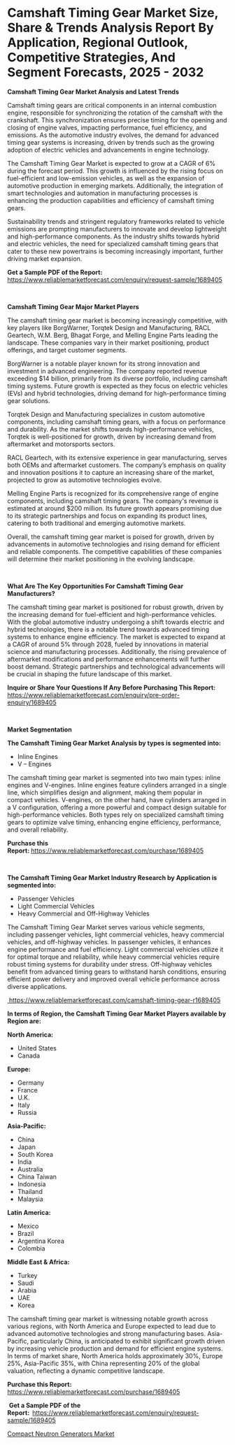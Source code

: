 <p><h1>Camshaft Timing Gear Market Size, Share & Trends Analysis Report By Application, Regional Outlook, Competitive Strategies, And Segment Forecasts, 2025 - 2032</h1></p><p><strong>Camshaft Timing Gear Market Analysis and Latest Trends</strong></p>
<p><p>Camshaft timing gears are critical components in an internal combustion engine, responsible for synchronizing the rotation of the camshaft with the crankshaft. This synchronization ensures precise timing for the opening and closing of engine valves, impacting performance, fuel efficiency, and emissions. As the automotive industry evolves, the demand for advanced timing gear systems is increasing, driven by trends such as the growing adoption of electric vehicles and advancements in engine technology.</p><p>The Camshaft Timing Gear Market is expected to grow at a CAGR of 6% during the forecast period. This growth is influenced by the rising focus on fuel-efficient and low-emission vehicles, as well as the expansion of automotive production in emerging markets. Additionally, the integration of smart technologies and automation in manufacturing processes is enhancing the production capabilities and efficiency of camshaft timing gears.</p><p>Sustainability trends and stringent regulatory frameworks related to vehicle emissions are prompting manufacturers to innovate and develop lightweight and high-performance components. As the industry shifts towards hybrid and electric vehicles, the need for specialized camshaft timing gears that cater to these new powertrains is becoming increasingly important, further driving market expansion.</p></p>
<p><strong>Get a Sample PDF of the Report:&nbsp;</strong> <a href="https://www.reliablemarketforecast.com/enquiry/request-sample/1689405?utm_campaign=2011&utm_medium=2&utm_source=Github&utm_content=ia&utm_term=16022025&utm_id=camshaft-timing-gear">https://www.reliablemarketforecast.com/enquiry/request-sample/1689405</a></p>
<p>&nbsp;</p>
<p><strong>Camshaft Timing Gear Major Market Players</strong></p>
<p><p>The camshaft timing gear market is becoming increasingly competitive, with key players like BorgWarner, Torqtek Design and Manufacturing, RACL Geartech, W.M. Berg, Bhagat Forge, and Melling Engine Parts leading the landscape. These companies vary in their market positioning, product offerings, and target customer segments.</p><p>BorgWarner is a notable player known for its strong innovation and investment in advanced engineering. The company reported revenue exceeding $14 billion, primarily from its diverse portfolio, including camshaft timing systems. Future growth is expected as they focus on electric vehicles (EVs) and hybrid technologies, driving demand for high-performance timing gear solutions.</p><p>Torqtek Design and Manufacturing specializes in custom automotive components, including camshaft timing gears, with a focus on performance and durability. As the market shifts towards high-performance vehicles, Torqtek is well-positioned for growth, driven by increasing demand from aftermarket and motorsports sectors.</p><p>RACL Geartech, with its extensive experience in gear manufacturing, serves both OEMs and aftermarket customers. The company’s emphasis on quality and innovation positions it to capture an increasing share of the market, projected to grow as automotive technologies evolve.</p><p>Melling Engine Parts is recognized for its comprehensive range of engine components, including camshaft timing gears. The company's revenue is estimated at around $200 million. Its future growth appears promising due to its strategic partnerships and focus on expanding its product lines, catering to both traditional and emerging automotive markets.</p><p>Overall, the camshaft timing gear market is poised for growth, driven by advancements in automotive technologies and rising demand for efficient and reliable components. The competitive capabilities of these companies will determine their market positioning in the evolving landscape.</p></p>
<p>&nbsp;</p>
<p><strong>What Are The Key Opportunities For Camshaft Timing Gear Manufacturers?</strong></p>
<p><p>The camshaft timing gear market is positioned for robust growth, driven by the increasing demand for fuel-efficient and high-performance vehicles. With the global automotive industry undergoing a shift towards electric and hybrid technologies, there is a notable trend towards advanced timing systems to enhance engine efficiency. The market is expected to expand at a CAGR of around 5% through 2028, fueled by innovations in material science and manufacturing processes. Additionally, the rising prevalence of aftermarket modifications and performance enhancements will further boost demand. Strategic partnerships and technological advancements will be crucial in shaping the future landscape of this market.</p></p>
<p><strong>Inquire or Share Your Questions If Any Before Purchasing This Report:</strong> <a href="https://www.reliablemarketforecast.com/enquiry/pre-order-enquiry/1689405?utm_campaign=2011&utm_medium=2&utm_source=Github&utm_content=ia&utm_term=16022025&utm_id=camshaft-timing-gear">https://www.reliablemarketforecast.com/enquiry/pre-order-enquiry/1689405</a></p>
<p>&nbsp;</p>
<p><strong>Market Segmentation</strong></p>
<p><strong>The Camshaft Timing Gear Market Analysis by types is segmented into:</strong></p>
<p><ul><li>Inline Engines</li><li>V – Engines</li></ul></p>
<p><p>The camshaft timing gear market is segmented into two main types: inline engines and V-engines. Inline engines feature cylinders arranged in a single line, which simplifies design and alignment, making them popular in compact vehicles. V-engines, on the other hand, have cylinders arranged in a V configuration, offering a more powerful and compact design suitable for high-performance vehicles. Both types rely on specialized camshaft timing gears to optimize valve timing, enhancing engine efficiency, performance, and overall reliability.</p></p>
<p><strong>Purchase this Report:&nbsp;</strong><a href="https://www.reliablemarketforecast.com/purchase/1689405?utm_campaign=2011&utm_medium=2&utm_source=Github&utm_content=ia&utm_term=16022025&utm_id=camshaft-timing-gear">https://www.reliablemarketforecast.com/purchase/1689405</a></p>
<p>&nbsp;</p>
<p><strong>The Camshaft Timing Gear Market Industry Research by Application is segmented into:</strong></p>
<p><ul><li>Passenger Vehicles</li><li>Light Commercial Vehicles</li><li>Heavy Commercial and Off-Highway Vehicles</li></ul></p>
<p><p>The Camshaft Timing Gear Market serves various vehicle segments, including passenger vehicles, light commercial vehicles, heavy commercial vehicles, and off-highway vehicles. In passenger vehicles, it enhances engine performance and fuel efficiency. Light commercial vehicles utilize it for optimal torque and reliability, while heavy commercial vehicles require robust timing systems for durability under stress. Off-highway vehicles benefit from advanced timing gears to withstand harsh conditions, ensuring efficient power delivery and improved overall vehicle performance across diverse applications.</p></p>
<p><a href="https://www.reliablemarketforecast.com/camshaft-timing-gear-r1689405?utm_campaign=2011&utm_medium=2&utm_source=Github&utm_content=ia&utm_term=16022025&utm_id=camshaft-timing-gear">&nbsp;https://www.reliablemarketforecast.com/camshaft-timing-gear-r1689405</a></p>
<p><strong>In terms of Region, the Camshaft Timing Gear Market Players available by Region are:</strong></p>
<p>
    <p> <strong> North America: </strong>
        <ul>
            <li>United States</li>
            <li>Canada</li>
        </ul>
        </p> 
    <p> <strong> Europe: </strong>
        <ul>
            <li>Germany</li>
            <li>France</li>
            <li>U.K.</li>
            <li>Italy</li>
            <li>Russia</li>
        </ul>
        </p> 
    <p> <strong> Asia-Pacific: </strong>
        <ul>
            <li>China</li>
            <li>Japan</li>
            <li>South Korea</li>
            <li>India</li>
            <li>Australia</li>
            <li>China Taiwan</li>
            <li>Indonesia</li>
            <li>Thailand</li>
            <li>Malaysia</li>
        </ul>
        </p> 
    <p> <strong> Latin America: </strong>
        <ul>
            <li>Mexico</li>
            <li>Brazil</li>
            <li>Argentina Korea</li>
            <li>Colombia</li>
        </ul>
        </p> 
    <p> <strong> Middle East & Africa: </strong>
        <ul>
            <li>Turkey</li>
            <li>Saudi</li>
            <li>Arabia</li>
            <li>UAE</li>
            <li>Korea</li>
        </ul>
    </p>
    </p>
<p><p>The camshaft timing gear market is witnessing notable growth across various regions, with North America and Europe expected to lead due to advanced automotive technologies and strong manufacturing bases. Asia-Pacific, particularly China, is anticipated to exhibit significant growth driven by increasing vehicle production and demand for efficient engine systems. In terms of market share, North America holds approximately 30%, Europe 25%, Asia-Pacific 35%, with China representing 20% of the global valuation, reflecting a dynamic competitive landscape.</p></p>
<p><strong>Purchase this Report: </strong><a href="https://www.reliablemarketforecast.com/purchase/1689405?utm_campaign=2011&utm_medium=2&utm_source=Github&utm_content=ia&utm_term=16022025&utm_id=camshaft-timing-gear">https://www.reliablemarketforecast.com/purchase/1689405</a></p>
<p>&nbsp;<strong>Get a Sample PDF of the Report:&nbsp;&nbsp;</strong><a href="https://www.reliablemarketforecast.com/enquiry/request-sample/1689405?utm_campaign=2011&utm_medium=2&utm_source=Github&utm_content=ia&utm_term=16022025&utm_id=camshaft-timing-gear">https://www.reliablemarketforecast.com/enquiry/request-sample/1689405</a></p>
<p><strong></strong></p>
<p><p><a href="https://github.com/ChiragRp1/Market-Research-Report-List-7/blob/main/compact-neutron-generators-market.md?utm_campaign=2011&utm_medium=2&utm_source=Github&utm_content=ia&utm_term=16022025&utm_id=camshaft-timing-gear">Compact Neutron Generators Market</a></p></p>